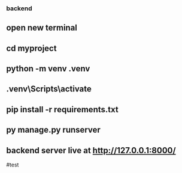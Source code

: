 ### backend 

## open new terminal 
## cd myproject
## python -m venv .venv
## .venv\Scripts\activate
## pip install -r requirements.txt
## py manage.py runserver
## backend server live at http://127.0.0.1:8000/

#test